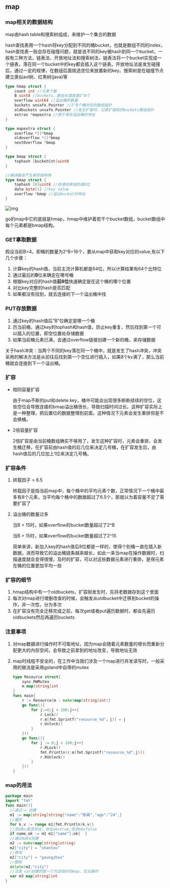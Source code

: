 ## map

### map相关的数据结构

map由hash table和搜索树组成，来维护一个集合的数据

hash查找表用一个hash将key分配到不同的桶bucket，也就是数组不同的index，hash查找表一般会存在碰撞问题，就是说不同的key被hash到同一个bucket，一般有三种方法，链表法、开放地址法和搜索树法，链表法将一个bucket实现成一个链表，落在同一个bucket中的key都会插入这个链表。开放地址法是发生碰撞后，通过一定的规律，在数组后面挑选空位来放置新的key。搜索树是在碰撞节点建立类似avl树、红黑树(java)等

```go
type hmap struct {
    count int //元素个数
    B uint8 //buckets，数组长度就是2^B个
    overflow uint64 //溢出桶的数量
    buckets unsafe.Pointer //2^B个桶对应的数组指针
    oldbuckets unsafe.Pointer //发生扩容时，记录扩容前的buckets数组指针
    extras *mapextra //用于保存溢出桶的地址
}

type mapextra struct {
    overflow *[]*bmap
    oldoverflow *[]*bmap
    nextOverflow *bmap
}

type bmap struct {
    tophash [bucketCnt]uint8
}

//编译器会产生新的结构体
type bmap struct {
    tophash [8]uint8 //存储哈希值的高8位
    data byte[1] //key value
    overflow *bmap //溢出bucket的地址
}
```



![img](https://p3-juejin.byteimg.com/tos-cn-i-k3u1fbpfcp/7f281ea45dfc4969a3ebba2239abb2ed~tplv-k3u1fbpfcp-zoom-in-crop-mark:3024:0:0:0.awebp)

go的map中它的底层是hmap，hmap中维护着若干个bucket数组，bucket数组中每个元素都是bmap结构。

### GET拿取数据

假设当前B=4，即桶的数量为2^B=16个，要从map中获取key对应的value,有以下几个步骤：

1. 计算key的hash值，当前主流计算机都是64位，所以计算结果有64个比特位
2. 通过最后的**B**位来确定在哪号桶
3. 根据key对应的hash值**前8位**快速确定是在这个桶的哪个位置
4. 对比key完整的hash是否匹配
5. 如果都没有找到，就去连接的下一个溢出桶中找



### PUT存放数据

1. 通过key的hash值后“B”位确定是哪一个桶
2. 历当前桶，通过key的tophash和hash值，防止key重复，然后找到第一个可以插入的位置，即空位置处存储数据
3. 如果当前桶元素已满，会通过overflow链接创建一个新的桶，来存储数据

关于hash冲突：当两个不同的key落在同一个桶中，就是发生了hash冲突，冲突采用的解决方法是从前往后找到第一个空位进行插入，如果8个kv满了，那么当前桶就会连接到下一个溢出桶。



### 扩容

- 相同容量扩容

  由于map不断的put和delete key，桶中可能会出现很多断断续续的空位，这些空位会导致连接的bmap溢出桶很长，导致扫描时间过长。这种扩容实际上是一种整理，把后置位的数据整理到前面，这种情况下元素会发生重排但是不会换桶。

- 2倍容量扩容

  2倍扩容是由当前桶数组确实不够用了，发生这种扩容时，元素会重排，会发生桶迁移，在扩容前由hash值的后几位来决定几号桶，在扩容发生后，由hash值后的几位加上1位来决定几号桶。

  

### 扩容条件

1. 转载因子 > 6.5

   转载因子是指当前map中，每个桶中的平均元素个数，正常情况下一个桶中最多有8个元素，当平均每个桶中的数据超过了6.5个，那就以为着容量不足了需要扩容了

2. 溢出桶的数量过多

   当B < 15时，如果overflow的bucket数量超过了2^B

   当B > 15时，如果overflow的bucket数量超过了2^15

   简单来讲，新加入key的hash值后8位都是一样的，使得个别桶一直在插入新数据，进而导致它的溢出桶链条越来越长，如此一来当map在操作数据时，扫描速度就会变得很慢，及时的扩容，可以对这些数据元素进行重排，是得元素在桶的位置更加平均一些

   

### 扩容的细节

1. hmap结构中有一个oldbuckets，扩容刚发生时，先将老数据存到这个里面
2. 每次对map进行增删改查的时候，会触发从oldbucket中迁移到bucket的操作，非一次性，分为多次
3. 在扩容没有完全迁移完成之前，每次get或者put遍历数据时，都会先遍历oldbuckets然后再遍历buckets



### 注意事项

1. 对map数据进行操作时不可取地址，因为map会随着元素数量的增长而重新分配更大的内存空间，会导致之前拿到的地址改变，导致地址无效

2. map时线程不安全的，在工作中当我们涉及一个map进行并发读写时，一般采用的做法是采用goland中自带的mutex

   ```go
   type Resource struct{
       sync.RWMutex
       m map[string]int
   }
   func main{
       r := Resource{m : make(map[string]int)}
       go func(){
           for j:=0;j < 100;j++{
               r.Lock()
               r.m[fmt.Sprintf("resource_%d"，j)] = j
               r.Unlock()
           }
       }()
       go func(){
           for j := 0;j < 100;j++{
               r.RLock()
               fmt.Println(r.m[fmt.Sprintf("resource_%d",j)])
               r.RUnlock()
           }
       }()
   }
   ```



### map的用法

```go
package main
import "fmt"
func main(){
  //通过:= 创建
  m1 := map[string]string{"name":"陈霖","age":"24",}
  //遍历
  for k,v := range m1{fmt.Println(k,v)}
  //测试kv是否存在，存在ok=true,否则ok=false
  if name,ok := m1 m1["name"];ok{  }
  //通过make创建
  m2 := make(map[string]string)
  m2["city"] = "shantou"
  //修改
  m2["city"] = "gaungzhou"
  //删除
  delete(m2,"city")
  //注意 var创建的是一个为空指针的map，无法操作
  var m3 map[string]int
}
```

